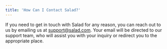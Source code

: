 ```yaml
---
title: 'How Can I Contact Salad?'
---
```


If you need to get in touch with Salad for any reason, you can reach out to us by emailing us at
[support@salad.com](mailto:support@salad.com). Your email will be directed to our support team, who will assist you with
your inquiry or redirect you to the appropriate place.
